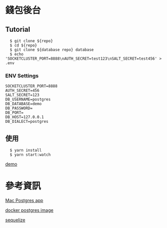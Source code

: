 # 錢包後台

## Tutorial

```commandline
  $ git clone ${repo}
  $ cd ${repo}
  $ git clone ${database repo} database
  $ echo 'SOCKETCLUSTER_PORT=8888\nAUTH_SECRET=test123\nSALT_SECRET=test456' > .env
```

### ENV Settings

```
SOCKETCLUSTER_PORT=8888
AUTH_SECRET=456
SALT_SECRET=123
DB_USERNAME=postgres
DB_DATABASE=demo
DB_PASSWORD=
DB_PORT=
DB_HOST=127.0.0.1
DB_DIALECT=postgres
```

## 使用

```commandline
  $ yarn install
  $ yarn start:watch
```

[demo](http://localhost:8888/api-docs/)

# 參考資訊

[Mac Postgres app](https://postgresapp.com/)

[docker postgres image](https://github.com/sameersbn/docker-postgresql#quickstart)

[sequelize](https://sequelize.org/docs/v6/getting-started/)
